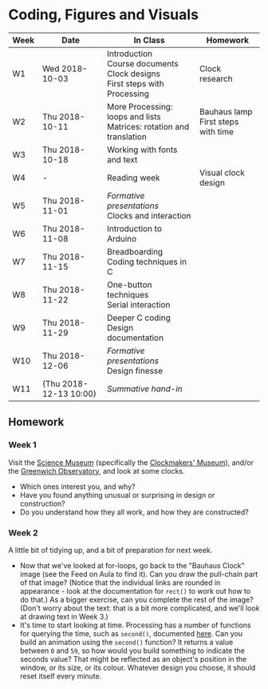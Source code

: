 # Coding, Figures and Visuals

| Week | Date | In Class | Homework |
| ---  | ---  | ---      | ---      |
|  W1 | Wed 2018-10-03 | Introduction<BR>Course documents<BR>Clock designs<BR>First steps with Processing | Clock research |
|  W2 | Thu 2018-10-11 | More Processing: loops and lists<BR>Matrices: rotation and translation | Bauhaus lamp<BR>First steps with time |
|  W3 | Thu 2018-10-18 | Working with fonts and text | |
|  W4 | - | Reading week | Visual clock design |
|  W5 | Thu 2018-11-01 | *Formative presentations*<BR>Clocks and interaction| |
|  W6 | Thu 2018-11-08 | Introduction to Arduino | |
|  W7 | Thu 2018-11-15 | Breadboarding<BR>Coding techniques in C | |
|  W8 | Thu 2018-11-22 | One-button techniques<BR>Serial interaction | |
|  W9 | Thu 2018-11-29 | Deeper C coding<BR>Design documentation | |
| W10 | Thu 2018-12-06 | *Formative presentations*<BR>Design finesse | |
| W11 | (Thu 2018-12-13 10:00) | *Summative hand-in* | |

## Homework

### Week 1

Visit the [Science Museum](https://www.sciencemuseum.org.uk/) (specifically the [Clockmakers' Museum](https://www.sciencemuseum.org.uk/see-and-do/clockmakers-museum)), and/or the [Greenwich Observatory](https://www.rmg.co.uk/royal-observatory), and look at some clocks.

- Which ones interest you, and why?
- Have you found anything unusual or surprising in design or construction?
- Do you understand how they all work, and how they are constructed?

### Week 2

A little bit of tidying up, and a bit of preparation for next week.

- Now that we've looked at for-loops, go back to the "Bauhaus Clock" image (see the Feed on Aula to find it). Can you draw the pull-chain part of that image? (Notice that the individual links are rounded in appearance - look at the documentation for `rect()` to work out how to do that.) As a bigger exercise, can you complete the rest of the image? (Don't worry about the text: that is a bit more complicated, and we'll look at drawing text in Week 3.)
- It's time to start looking at time. Processing has a number of functions for querying the time, such as `second()`, documented [here](https://py.processing.org/reference/second.html). Can you build an animation using the `second()` function? It returns a value between `0` and `59`, so how would you build something to indicate the seconds value? That might be reflected as an object's position in the window, or its size, or its colour. Whatever design you choose, it should reset itself every minute.
